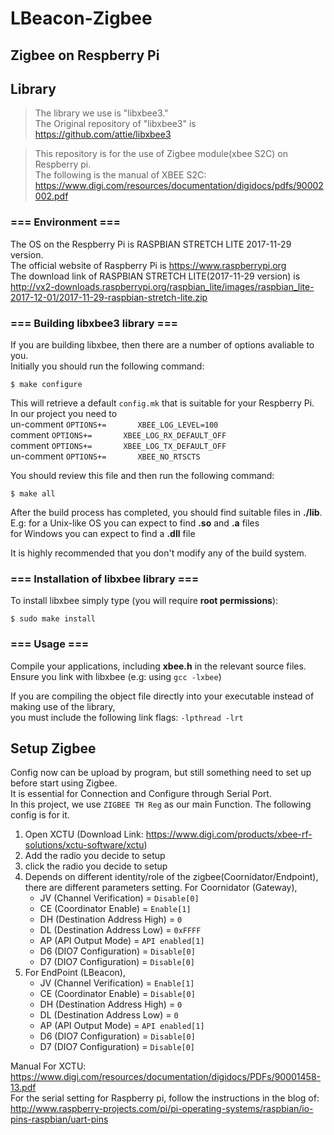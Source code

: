 # LBeacon-Zigbee
## Zigbee on Respberry Pi

## Library

> The library we use is "libxbee3."<br />
> The Original repository of "libxbee3" is https://github.com/attie/libxbee3

> This repository is for the use of Zigbee module(xbee S2C) on Respberry pi.<br />
The following is the manual of XBEE S2C: <br />
https://www.digi.com/resources/documentation/digidocs/pdfs/90002002.pdf


### === Environment ===
The OS on the Respberry Pi is RASPBIAN STRETCH LITE 2017-11-29 version.<br />
The official website of Raspberry Pi is https://www.raspberrypi.org<br />
The download link of RASPBIAN STRETCH LITE(2017-11-29 version) is <br />http://vx2-downloads.raspberrypi.org/raspbian_lite/images/raspbian_lite-2017-12-01/2017-11-29-raspbian-stretch-lite.zip


### === Building libxbee3 library ===
If you are building libxbee, then there are a number of options avaliable to you.<br />
Initially you should run the following command:
<pre><code>$ make configure</code></pre>
	
This will retrieve a default `config.mk` that is suitable for your Respberry Pi.<br />
In our project you need to<br />
un-comment `OPTIONS+=       XBEE_LOG_LEVEL=100`<br />
comment `OPTIONS+=       XBEE_LOG_RX_DEFAULT_OFF`<br />
comment `OPTIONS+=       XBEE_LOG_TX_DEFAULT_OFF`<br />
un-comment `OPTIONS+=       XBEE_NO_RTSCTS`<br />

You should review this file and then run the following command:
<pre><code>$ make all</code></pre>

After the build process has completed, you should find suitable files in **./lib**.<br />
E.g: for a Unix-like OS you can expect to find **.so** and **.a** files<br />
        for Windows you can expect to find a **.dll** file<br />

It is highly recommended that you don't modify any of the build system.


### === Installation of libxbee library ===
To install libxbee simply type (you will require **root permissions**):
<pre><code>$ sudo make install</code></pre>


### === Usage ===
Compile your applications, including **xbee.h** in the relevant source files.<br />
Ensure you link with libxbee (e.g: using `gcc -lxbee`)

If you are compiling the object file directly into your executable instead
of making use of the library,<br />you must include the following link flags:
`-lpthread -lrt`<br />

## Setup Zigbee
Config now can be upload by program, but still something need to set up before start using Zigbee. <br />
It is essential for Connection and Configure through Serial Port. <br />
In this project, we use `ZIGBEE TH Reg` as our main Function. The following config is for it.

1. Open XCTU (Download Link: https://www.digi.com/products/xbee-rf-solutions/xctu-software/xctu)<br />
2. Add the radio you decide to setup<br />
3. click the radio you decide to setup<br />
4. Depends on different identity/role of the zigbee(Coornidator/Endpoint), there are different parameters setting. For Coornidator (Gateway), 
	* JV (Channel Verification) = `Disable[0]`
	* CE (Coordinator Enable) = `Enable[1]`
	* DH (Destination Address High) = `0`
	* DL (Destination Address Low) = `0xFFFF`
	* AP (API Output Mode) = `API enabled[1]`
	* D6 (DIO7 Configuration) = `Disable[0]` 
	* D7 (DIO7 Configuration) = `Disable[0]`
5. For EndPoint (LBeacon),
	* JV (Channel Verification) = `Enable[1]`
	* CE (Coordinator Enable) = `Disable[0]`
	* DH (Destination Address High) = `0`
	* DL (Destination Address Low) = `0`
	* AP (API Output Mode) = `API enabled[1]`
	* D6 (DIO7 Configuration) = `Disable[0]` 
	* D7 (DIO7 Configuration) = `Disable[0]`
   
Manual For XCTU: https://www.digi.com/resources/documentation/digidocs/PDFs/90001458-13.pdf </br>
For the serial setting for Raspberry pi, follow the instructions in the blog of: http://www.raspberry-projects.com/pi/pi-operating-systems/raspbian/io-pins-raspbian/uart-pins
